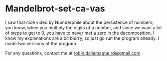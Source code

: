 # Mandelbrot-set-ca-vas
I saw that nice video by Numberphile about the persistence of numbers; you know, when you multiply the digits of a number,
and since we want a lot of steps to get to 0, you have to never met a zero in the decomposition.
I know my explanations are a bit blurry, so just go run the program already.
I made two versions of the program.

For any questions, contact me at robin.dallemagne.rd@gmail.com
